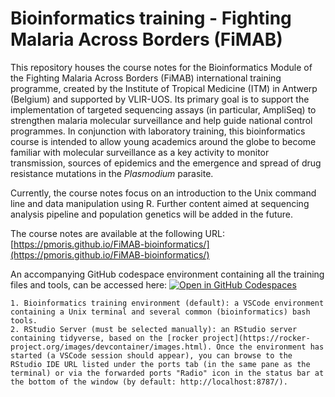 # Bioinformatics training - Fighting Malaria Across Borders (FiMAB)

This repository houses the course notes for the Bioinformatics Module of the Fighting Malaria Across Borders (FiMAB) international training programme, created by the Institute of Tropical Medicine (ITM) in Antwerp (Belgium) and supported by VLIR-UOS. Its primary goal is to support the implementation of targeted sequencing assays (in particular, AmpliSeq) to strengthen malaria molecular surveillance and help guide national control programmes. In conjunction with laboratory training, this bioinformatics course is intended to allow young academics around the globe to become familiar with molecular surveillance as a key activity to monitor transmission, sources of epidemics and the emergence and spread of drug resistance mutations in the _Plasmodium_ parasite.

Currently, the course notes focus on an introduction to the Unix command line and data manipulation using R. Further content aimed at sequencing analysis pipeline and population genetics will be added in the future.

The course notes are available at the following URL: [https://pmoris.github.io/FiMAB-bioinformatics/](https://pmoris.github.io/FiMAB-bioinformatics/)

An accompanying GitHub codespace environment containing all the training files and tools, can be accessed here: [![Open in GitHub Codespaces](https://github.com/codespaces/badge.svg)](https://codespaces.new/pmoris/FiMAB-bioinformatics?quickstart=1)

    1. Bioinformatics training environment (default): a VSCode environment containing a Unix terminal and several common (bioinformatics) bash tools.
    2. RStudio Server (must be selected manually): an RStudio server containing tidyverse, based on the [rocker project](https://rocker-project.org/images/devcontainer/images.html). Once the environment has started (a VSCode session should appear), you can browse to the RStudio IDE URL listed under the ports tab (in the same pane as the terminal) or via the forwarded ports "Radio" icon in the status bar at the bottom of the window (by default: http://localhost:8787/).
